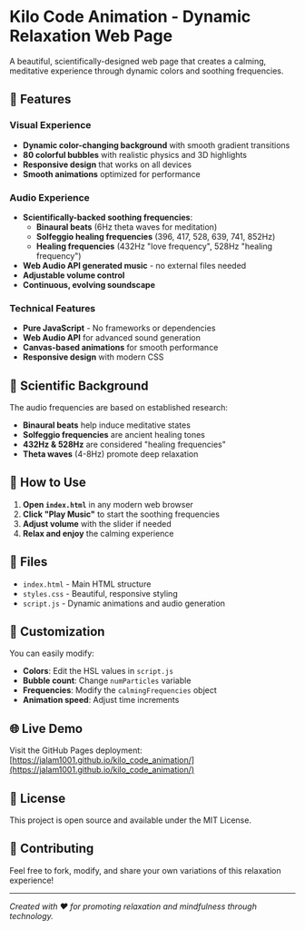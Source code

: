 # Kilo Code Animation - Dynamic Relaxation Web Page

A beautiful, scientifically-designed web page that creates a calming, meditative experience through dynamic colors and soothing frequencies.

## 🌈 Features

### Visual Experience
- **Dynamic color-changing background** with smooth gradient transitions
- **80 colorful bubbles** with realistic physics and 3D highlights
- **Responsive design** that works on all devices
- **Smooth animations** optimized for performance

### Audio Experience
- **Scientifically-backed soothing frequencies**:
  - **Binaural beats** (6Hz theta waves for meditation)
  - **Solfeggio healing frequencies** (396, 417, 528, 639, 741, 852Hz)
  - **Healing frequencies** (432Hz "love frequency", 528Hz "healing frequency")
- **Web Audio API generated music** - no external files needed
- **Adjustable volume control**
- **Continuous, evolving soundscape**

### Technical Features
- **Pure JavaScript** - No frameworks or dependencies
- **Web Audio API** for advanced sound generation
- **Canvas-based animations** for smooth performance
- **Responsive design** with modern CSS

## 🎵 Scientific Background

The audio frequencies are based on established research:

- **Binaural beats** help induce meditative states
- **Solfeggio frequencies** are ancient healing tones
- **432Hz & 528Hz** are considered "healing frequencies"
- **Theta waves** (4-8Hz) promote deep relaxation

## 🚀 How to Use

1. **Open `index.html`** in any modern web browser
2. **Click "Play Music"** to start the soothing frequencies
3. **Adjust volume** with the slider if needed
4. **Relax and enjoy** the calming experience

## 📁 Files

- `index.html` - Main HTML structure
- `styles.css` - Beautiful, responsive styling
- `script.js` - Dynamic animations and audio generation

## 🎨 Customization

You can easily modify:
- **Colors**: Edit the HSL values in `script.js`
- **Bubble count**: Change `numParticles` variable
- **Frequencies**: Modify the `calmingFrequencies` object
- **Animation speed**: Adjust time increments

## 🌐 Live Demo

Visit the GitHub Pages deployment: [https://jalam1001.github.io/kilo_code_animation/](https://jalam1001.github.io/kilo_code_animation/)

## 📝 License

This project is open source and available under the MIT License.

## 🤝 Contributing

Feel free to fork, modify, and share your own variations of this relaxation experience!

---

*Created with ❤️ for promoting relaxation and mindfulness through technology.*